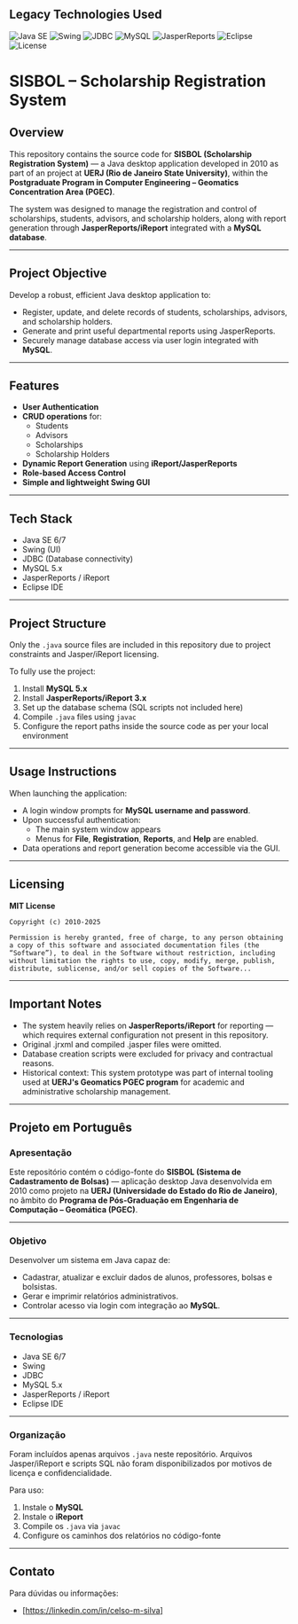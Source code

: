 
## Legacy Technologies Used

![Java SE](https://img.shields.io/badge/Java%20SE-6%2F7-007396?logo=java&logoColor=white)
![Swing](https://img.shields.io/badge/Swing-UI-orange)
![JDBC](https://img.shields.io/badge/JDBC-Database-blue)
![MySQL](https://img.shields.io/badge/MySQL-5.x-4479A1?logo=mysql&logoColor=white)
![JasperReports](https://img.shields.io/badge/JasperReports-iReport%20support-cc2020)
![Eclipse](https://img.shields.io/badge/Eclipse-IDE-2C2255?logo=eclipseide&logoColor=white)
![License](https://img.shields.io/github/license/celsomsilva/project-java-2010)


# SISBOL – Scholarship Registration System

## Overview

This repository contains the source code for **SISBOL (Scholarship Registration System)** — a Java desktop application developed in 2010 as part of an project at **UERJ (Rio de Janeiro State University)**, within the **Postgraduate Program in Computer Engineering – Geomatics Concentration Area (PGEC)**.

The system was designed to manage the registration and control of scholarships, students, advisors, and scholarship holders, along with report generation through **JasperReports/iReport** integrated with a **MySQL database**.

---

## Project Objective

Develop a robust, efficient Java desktop application to:
- Register, update, and delete records of students, scholarships, advisors, and scholarship holders.
- Generate and print useful departmental reports using JasperReports.
- Securely manage database access via user login integrated with **MySQL**.

---

## Features

- **User Authentication**
- **CRUD operations** for:
  - Students
  - Advisors
  - Scholarships
  - Scholarship Holders
- **Dynamic Report Generation** using **iReport/JasperReports**
- **Role-based Access Control**
- **Simple and lightweight Swing GUI**

---

## Tech Stack

- Java SE 6/7
- Swing (UI)
- JDBC (Database connectivity)
- MySQL 5.x
- JasperReports / iReport
- Eclipse IDE

---

## Project Structure

Only the `.java` source files are included in this repository due to project constraints and Jasper/iReport licensing.

To fully use the project:
1. Install **MySQL 5.x**
2. Install **JasperReports/iReport 3.x**
3. Set up the database schema (SQL scripts not included here)
4. Compile `.java` files using `javac`
5. Configure the report paths inside the source code as per your local environment

---

## Usage Instructions

When launching the application:
- A login window prompts for **MySQL username and password**.
- Upon successful authentication:
  - The main system window appears
  - Menus for **File**, **Registration**, **Reports**, and **Help** are enabled.
- Data operations and report generation become accessible via the GUI.

---

## Licensing

**MIT License**

```
Copyright (c) 2010-2025

Permission is hereby granted, free of charge, to any person obtaining a copy of this software and associated documentation files (the “Software”), to deal in the Software without restriction, including without limitation the rights to use, copy, modify, merge, publish, distribute, sublicense, and/or sell copies of the Software...
```

---

## Important Notes

- The system heavily relies on **JasperReports/iReport** for reporting — which requires external configuration not present in this repository.
- Original .jrxml and compiled .jasper files were omitted.
- Database creation scripts were excluded for privacy and contractual reasons.
- Historical context: This system prototype was part of internal tooling used at **UERJ's Geomatics PGEC program** for academic and administrative scholarship management.

---

## Projeto em Português

### Apresentação

Este repositório contém o código-fonte do **SISBOL (Sistema de Cadastramento de Bolsas)** — aplicação desktop Java desenvolvida em 2010 como projeto na **UERJ (Universidade do Estado do Rio de Janeiro)**, no âmbito do **Programa de Pós-Graduação em Engenharia de Computação – Geomática (PGEC)**.

---

### Objetivo

Desenvolver um sistema em Java capaz de:
- Cadastrar, atualizar e excluir dados de alunos, professores, bolsas e bolsistas.
- Gerar e imprimir relatórios administrativos.
- Controlar acesso via login com integração ao **MySQL**.

---

### Tecnologias

- Java SE 6/7
- Swing
- JDBC
- MySQL 5.x
- JasperReports / iReport
- Eclipse IDE

---

### Organização

Foram incluídos apenas arquivos `.java` neste repositório. Arquivos Jasper/iReport e scripts SQL não foram disponibilizados por motivos de licença e confidencialidade.

Para uso:
1. Instale o **MySQL**
2. Instale o **iReport**
3. Compile os `.java` via `javac`
4. Configure os caminhos dos relatórios no código-fonte

---

## Contato

Para dúvidas ou informações:

- [https://linkedin.com/in/celso-m-silva]

